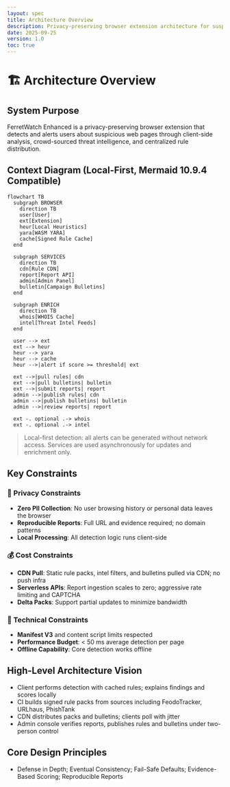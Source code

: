 ```yaml
---
layout: spec
title: Architecture Overview
description: Privacy-preserving browser extension architecture for suspicious web page detection through client-side analysis and centralized rule distribution
date: 2025-09-25
version: 1.0
toc: true
---
```

# 🏗️ Architecture Overview

## System Purpose
FerretWatch Enhanced is a privacy-preserving browser extension that detects and alerts users about suspicious web pages through client-side analysis, crowd-sourced threat intelligence, and centralized rule distribution.

## Context Diagram (Local-First, Mermaid 10.9.4 Compatible)

```mermaid
flowchart TB
  subgraph BROWSER
    direction TB
    user[User]
    ext[Extension]
    heur[Local Heuristics]
    yara[WASM YARA]
    cache[Signed Rule Cache]
  end

  subgraph SERVICES
    direction TB
    cdn[Rule CDN]
    report[Report API]
    admin[Admin Panel]
    bulletin[Campaign Bulletins]
  end

  subgraph ENRICH
    direction TB
    whois[WHOIS Cache]
    intel[Threat Intel Feeds]
  end

  user --> ext
  ext --> heur
  heur --> yara
  heur --> cache
  heur -->|alert if score >= threshold| ext

  ext -->|pull rules| cdn
  ext -->|pull bulletins| bulletin
  ext -->|submit reports| report
  admin -->|publish rules| cdn
  admin -->|publish bulletins| bulletin
  admin -->|review reports| report

  ext -. optional .-> whois
  ext -. optional .-> intel
```

> Local-first detection: all alerts can be generated without network access. Services are used asynchronously for updates and enrichment only.

## Key Constraints

### 🔐 Privacy Constraints
- **Zero PII Collection**: No user browsing history or personal data leaves the browser
- **Reproducible Reports**: Full URL and evidence required; no domain patterns
- **Local Processing**: All detection logic runs client-side

### 💰 Cost Constraints
- **CDN Pull**: Static rule packs, intel filters, and bulletins pulled via CDN; no push infra
- **Serverless APIs**: Report ingestion scales to zero; aggressive rate limiting and CAPTCHA
- **Delta Packs**: Support partial updates to minimize bandwidth

### 🎯 Technical Constraints
- **Manifest V3** and content script limits respected
- **Performance Budget**: < 50 ms average detection per page
- **Offline Capability**: Core detection works offline

## High-Level Architecture Vision
- Client performs detection with cached rules; explains findings and scores locally
- CI builds signed rule packs from sources including FeodoTracker, URLhaus, PhishTank
- CDN distributes packs and bulletins; clients poll with jitter
- Admin console verifies reports, publishes rules and bulletins under two-person control

## Core Design Principles
- Defense in Depth; Eventual Consistency; Fail-Safe Defaults; Evidence-Based Scoring; Reproducible Reports
